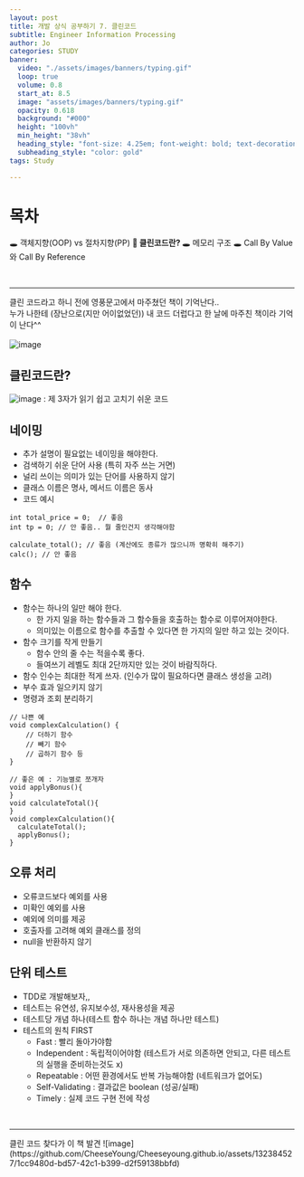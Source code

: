 ```yaml
---
layout: post
title: 개발 상식 공부하기 7. 클린코드
subtitle: Engineer Information Processing
author: Jo
categories: STUDY
banner:
  video: "./assets/images/banners/typing.gif"
  loop: true
  volume: 0.8
  start_at: 8.5
  image: "assets/images/banners/typing.gif"
  opacity: 0.618
  background: "#000"
  height: "100vh"
  min_height: "38vh"
  heading_style: "font-size: 4.25em; font-weight: bold; text-decoration: underline"
  subheading_style: "color: gold"
tags: Study

---
```


# 목차
🕳 객체지향(OOP) vs 절차지향(PP) 
📌<b> 클린코드란? </b>
🕳 메모리 구조
🕳 Call By Value와 Call By Reference

<br>
<hr>

클린 코드라고 하니 전에 영풍문고에서 마주쳤던 책이 기억난다..<br>
누가 나한테 (장난으로(지만 어이없었던)) 내 코드 더럽다고 한 날에 마주친 책이라 기억이 난다^^ <br>  
![image](https://github.com/CheeseYoung/Cheeseyoung.github.io/assets/132384527/0ab6e584-3193-4195-b8ee-5d59a7ff05a6) <br>

## 클린코드란?
![image](https://github.com/CheeseYoung/Cheeseyoung.github.io/assets/132384527/6ddd0ccb-1e0d-4719-b573-679f03bf9f44)
: 제 3자가 읽기 쉽고 고치기 쉬운 코드



## 네이밍
- 추가 설명이 필요없는 네이밍을 해야한다.
- 검색하기 쉬운 단어 사용 (특히 자주 쓰는 거면)
- 널리 쓰이는 의미가 있는 단어를 사용하지 않기
- 클래스 이름은 명사, 메서드 이름은 동사
- 코드 예시
  
```
int total_price = 0;  // 좋음
int tp = 0; // 안 좋음.. 뭘 줄인건지 생각해야함

calculate_total(); // 좋음 (계산에도 종류가 많으니까 명확히 해주기)
calc(); // 안 좋음
```


## 함수
- 함수는 하나의 일만 해야 한다.
  - 한 가지 일을 하는 함수들과 그 함수들을 호출하는 함수로 이루어져야한다.
  - 의미있는 이름으로 함수를 추출할 수 있다면 한 가지의 일만 하고 있는 것이다.
- 함수 크기를 작게 만들기
  - 함수 안의 줄 수는 적을수록 좋다.
  - 들여쓰기 레벨도 최대 2단까지만 있는 것이 바람직하다.
- 함수 인수는 최대한 적게 쓰자. (인수가 많이 필요하다면 클래스 생성을 고려)
- 부수 효과 일으키지 않기
- 명령과 조회 분리하기

```
// 나쁜 예
void complexCalculation() {
    // 더하기 함수
    // 빼기 함수
    // 곱하기 함수 등
}
```

```
// 좋은 예 : 기능별로 쪼개자
void applyBonus(){
}
void calculateTotal(){
}
void complexCalculation(){
  calculateTotal();
  applyBonus();
}
```

## 오류 처리
- 오류코드보다 예외를 사용
- 미확인 예외를 사용
- 예외에 의미를 제공
- 호출자를 고려해 예외 클래스를 정의
- null을 반환하지 않기

## 단위 테스트
- TDD로 개발해보자,, 
- 테스트는 유연성, 유지보수성, 재사용성을 제공
- 테스트당 개념 하나(테스트 함수 하나는 개념 하나만 테스트)
- 테스트의 원칙 FIRST
  - Fast : 빨리 돌아가야함
  - Independent : 독립적이어야함 (테스트가 서로 의존하면 안되고, 다른 테스트의 실행을 준비하는것도 x) 
  - Repeatable : 어떤 환경에서도 반복 가능해야함 (네트워크가 없어도)
  - Self-Validating : 결과값은 boolean (성공/실패)
  - Timely : 실제 코드 구현 전에 작성


<br>
<hr>
클린 코드 찾다가 이 책 발견
![image](https://github.com/CheeseYoung/Cheeseyoung.github.io/assets/132384527/1cc9480d-bd57-42c1-b399-d2f59138bbfd)







